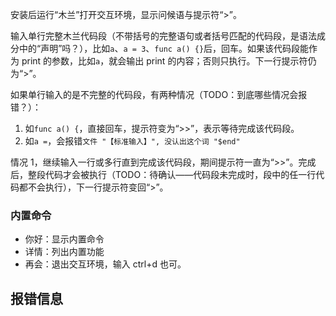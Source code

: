 安装后运行“木兰”打开交互环境，显示问候语与提示符“>”。

输入单行完整木兰代码段（不带括号的完整语句或者括号匹配的代码段，是语法成分中的“声明”吗？），比如`a`、`a = 3`、`func a() {}`后，回车。如果该代码段能作为 print 的参数，比如`a`，就会输出 print 的内容；否则只执行。下一行提示符仍为“>”。

如果单行输入的是不完整的代码段，有两种情况（TODO：到底哪些情况会报错？）：
1. 如`func a() {`，直接回车，提示符变为“>>”，表示等待完成该代码段。
2. 如`a =`，会报错`文件 "【标准输入】", 没认出这个词 "$end"`

情况 1，继续输入一行或多行直到完成该代码段，期间提示符一直为“>>”。完成后，整段代码才会被执行（TODO：待确认——代码段未完成时，段中的任一行代码都不会执行），下一行提示符变回“>”。

### 内置命令

- 你好：显示内置命令
- 详情：列出内置功能
- 再会：退出交互环境，输入 ctrl+d 也可。

## 报错信息

